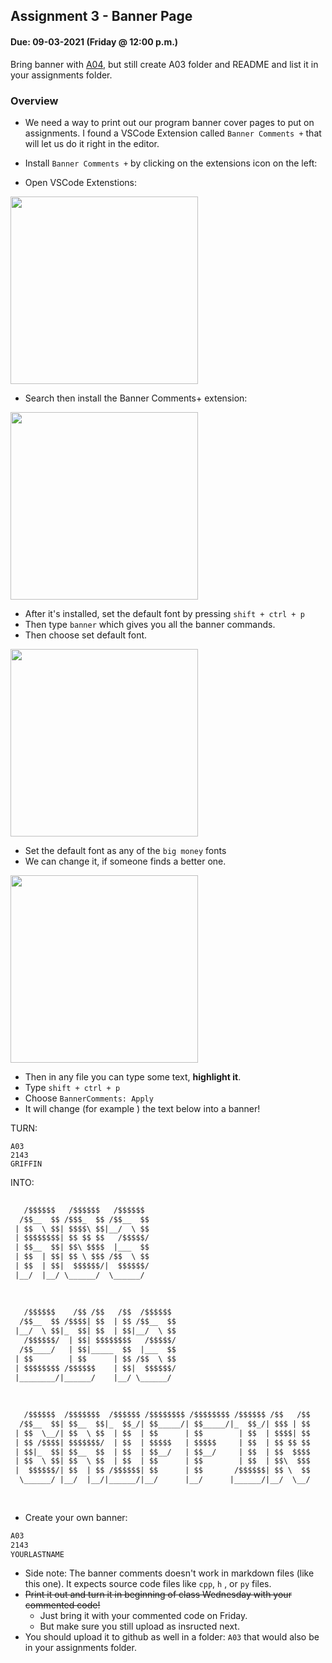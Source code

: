 ## Assignment 3 - Banner Page
#### Due: 09-03-2021 (Friday @ 12:00 p.m.)

Bring banner with [A04](../03-A04/README.md), but still create A03 folder and README and list it in your assignments folder.

### Overview

- We need a way to print out our program banner cover pages to put on assignments. I found a VSCode Extension called  `Banner Comments +` that will let us do it right in the editor. 

- Install `Banner Comments +` by clicking on the extensions icon on the left:
  
- Open VSCode Extenstions:
<p><img src="https://cs.msutexas.edu/~griffin/zcloud/zcloud-files/vscode_extension_sp_2020.png" height="300"></p>

- Search then install the Banner Comments+ extension:
<p><img src="https://cs.msutexas.edu/~griffin/zcloud/zcloud-files/vscode_banner2_ext_sp_2020.png" height="300"></p>

- After it's installed, set the default font by pressing `shift + ctrl + p` 
- Then type `banner` which gives you all the banner commands.
- Then choose set default font.
<p><img src="https://cs.msutexas.edu/~griffin/zcloud/zcloud-files/vscode_banner_set_font_sp_2020.png" height="300"></p>

- Set the default font as any of the `big money` fonts
- We can change it, if someone finds a better one.
<p><img src="https://cs.msutexas.edu/~griffin/zcloud/zcloud-files/vscode_banner_choose_font_sp_2020.png" height="300"></p>


- Then in any file you can type some text, **highlight it**.
- Type `shift + ctrl + p` 
- Choose `BannerComments: Apply` 
- It will change (for example ) the text below into a banner!

TURN:

```
A03
2143
GRIFFIN
```

INTO: 

```txt
 
   /$$$$$$   /$$$$$$   /$$$$$$                                     
  /$$__  $$ /$$$_  $$ /$$__  $$                                    
 | $$  \ $$| $$$$\ $$|__/  \ $$                                    
 | $$$$$$$$| $$ $$ $$   /$$$$$/                                    
 | $$__  $$| $$\ $$$$  |___  $$                                    
 | $$  | $$| $$ \ $$$ /$$  \ $$                                    
 | $$  | $$|  $$$$$$/|  $$$$$$/                                    
 |__/  |__/ \______/  \______/                                     
                                                                   
                                                                   
                                                                   
   /$$$$$$    /$$ /$$   /$$  /$$$$$$                               
  /$$__  $$ /$$$$| $$  | $$ /$$__  $$                              
 |__/  \ $$|_  $$| $$  | $$|__/  \ $$                              
   /$$$$$$/  | $$| $$$$$$$$   /$$$$$/                              
  /$$____/   | $$|_____  $$  |___  $$                              
 | $$        | $$      | $$ /$$  \ $$                              
 | $$$$$$$$ /$$$$$$    | $$|  $$$$$$/                              
 |________/|______/    |__/ \______/                               
                                                                   
                                                                   
                                                                   
   /$$$$$$  /$$$$$$$  /$$$$$$ /$$$$$$$$ /$$$$$$$$ /$$$$$$ /$$   /$$
  /$$__  $$| $$__  $$|_  $$_/| $$_____/| $$_____/|_  $$_/| $$$ | $$
 | $$  \__/| $$  \ $$  | $$  | $$      | $$        | $$  | $$$$| $$
 | $$ /$$$$| $$$$$$$/  | $$  | $$$$$   | $$$$$     | $$  | $$ $$ $$
 | $$|_  $$| $$__  $$  | $$  | $$__/   | $$__/     | $$  | $$  $$$$
 | $$  \ $$| $$  \ $$  | $$  | $$      | $$        | $$  | $$\  $$$
 |  $$$$$$/| $$  | $$ /$$$$$$| $$      | $$       /$$$$$$| $$ \  $$
  \______/ |__/  |__/|______/|__/      |__/      |______/|__/  \__/
                                                                   
                                                          
```


- Create your own banner:

```txt
A03
2143
YOURLASTNAME
```

- Side note: The banner comments doesn't work in markdown files (like this one). It expects source code files like `cpp`,  `h` , or `py` files.
- ~~Print it out and turn it in beginning of class Wednesday with your commented code!~~
  - Just bring it with your commented code on Friday.
  - But make sure you still upload as insructed next.
- You should upload it to github as well in a folder: `A03` that would also be in your assignments folder.